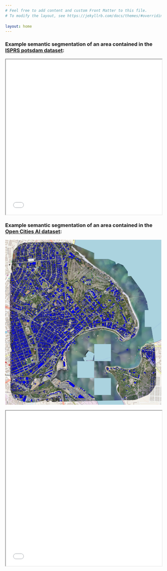 ```yaml
---
# Feel free to add content and custom Front Matter to this file.
# To modify the layout, see https://jekyllrb.com/docs/themes/#overriding-theme-defaults

layout: home
---
```


### Example semantic segmentation of an area contained in the [ISPRS potsdam dataset](https://www.isprs.org/education/benchmarks/UrbanSemLab/default.aspx):
<iframe src="qgis2web/potsdam_2_14_jgp_leaflet_full_screen/index.html" width="100%" height="500px" style="display: block;">
</iframe>
<p></p>

### Example semantic segmentation of an area contained in the [Open Cities AI dataset](https://www.drivendata.org/competitions/60/building-segmentation-disaster-resilience/):
![image info](images/dar_0a4c40_overview_category.jpg)
<iframe src="qgis2web/open_cities_dar_0a4c40_subpart_leaflet_full_screen/index.html" width="100%" height="500px" style="display: block;">
</iframe>